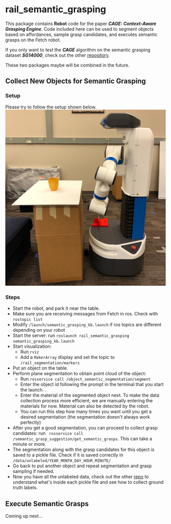 # rail_semantic_grasping
This package contains **Robot** code for the paper ***CAGE: Context-Aware Grasping Engine***. 
Code included here can be used to segment objects based on affordances, sample grasp candidates, and executes semantic grasps on the Fetch robot. 

If you only want to test the ***CAGE*** algorithm on the semantic grasping dataset ***SG14000***, check out the other [repository](https://github.com/wliu88/rail_semantic_grasping).

These two packages maybe will be combined in the future. 

## Collect New Objects for Semantic Grasping
### Setup
Please try to follow the setup shown below.
![](img/robot_setup.jpg)

### Steps
* Start the robot, and park it near the table. 
* Make sure you are receiving messages from Fetch in ros. Check with `rostopic list`
* Modify `/launch/semantic_grasping_kb.launch` if ros topics are different depending on your robot
* Start the server: run `roslaunch rail_semantic_grasping semantic_grasping_kb.launch`
* Start visualization:
    * Run `rviz`
    * Add a `MakerArray` display and set the topic to `/rail_segmentation/markers`
* Put an object on the table.
* Perform plane segmentation to obtain point cloud of the object: 
    * Run `rosservice call /object_semantic_segmentation/segment`
    * Enter the object id following the prompt in the terminal that you start the launch. . 
    * Enter the material of the segmented object next.
    To make the data collection process more efficient, we are manually
    entering the materials for now. Material can also be detected by the robot. 
    * You can run this step how many times you want until you get a desired segmentation 
    (the segmentation doesn't always work perfectly)
* After you get a good segmentation, you can proceed to collect grasp candidates: 
run ` rosservice call /semantic_grasp_suggestion/get_semantic_grasps`. This can take a minute or more. 
* The segmentation along with the grasp candidates for this object is saved to a pickle file. 
Check if it is saved correctly in `/data/unlabeled/YEAR_MONTH_DAY_HOUR_MINUTE/`
* Go back to put another object and repeat segmentation and grasp sampling if needed.
* Now you have all the unlabeled data, check out the other [repo](https://github.com/wliu88/rail_semantic_grasping) to 
understand what's inside each pickle file and see how to collect ground truth labels. 

## Execute Semantic Grasps
Coming up next...
